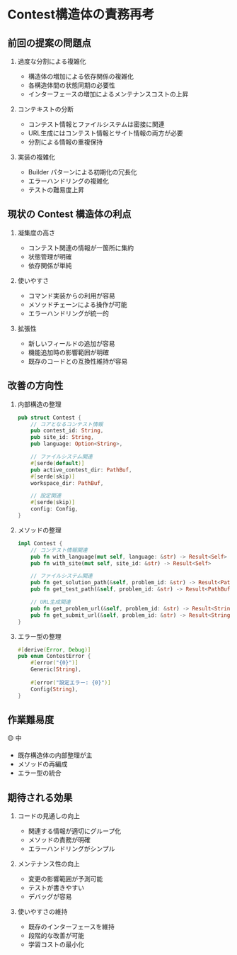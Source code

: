 # Contest構造体の責務再考

## 前回の提案の問題点

1. 過度な分割による複雑化
   - 構造体の増加による依存関係の複雑化
   - 各構造体間の状態同期の必要性
   - インターフェースの増加によるメンテナンスコストの上昇

2. コンテキストの分断
   - コンテスト情報とファイルシステムは密接に関連
   - URL生成にはコンテスト情報とサイト情報の両方が必要
   - 分割による情報の重複保持

3. 実装の複雑化
   - Builder パターンによる初期化の冗長化
   - エラーハンドリングの複雑化
   - テストの難易度上昇

## 現状の Contest 構造体の利点

1. 凝集度の高さ
   - コンテスト関連の情報が一箇所に集約
   - 状態管理が明確
   - 依存関係が単純

2. 使いやすさ
   - コマンド実装からの利用が容易
   - メソッドチェーンによる操作が可能
   - エラーハンドリングが統一的

3. 拡張性
   - 新しいフィールドの追加が容易
   - 機能追加時の影響範囲が明確
   - 既存のコードとの互換性維持が容易

## 改善の方向性

1. 内部構造の整理
   ```rust
   pub struct Contest {
       // コアとなるコンテスト情報
       pub contest_id: String,
       pub site_id: String,
       pub language: Option<String>,

       // ファイルシステム関連
       #[serde(default)]
       pub active_contest_dir: PathBuf,
       #[serde(skip)]
       workspace_dir: PathBuf,

       // 設定関連
       #[serde(skip)]
       config: Config,
   }
   ```

2. メソッドの整理
   ```rust
   impl Contest {
       // コンテスト情報関連
       pub fn with_language(mut self, language: &str) -> Result<Self>
       pub fn with_site(mut self, site_id: &str) -> Result<Self>

       // ファイルシステム関連
       pub fn get_solution_path(&self, problem_id: &str) -> Result<PathBuf>
       pub fn get_test_path(&self, problem_id: &str) -> Result<PathBuf>

       // URL生成関連
       pub fn get_problem_url(&self, problem_id: &str) -> Result<String>
       pub fn get_submit_url(&self, problem_id: &str) -> Result<String>
   }
   ```

3. エラー型の整理
   ```rust
   #[derive(Error, Debug)]
   pub enum ContestError {
       #[error("{0}")]
       Generic(String),
       
       #[error("設定エラー: {0}")]
       Config(String),
   }
   ```

## 作業難易度
🟡 中

- 既存構造体の内部整理が主
- メソッドの再編成
- エラー型の統合

## 期待される効果

1. コードの見通しの向上
   - 関連する情報が適切にグループ化
   - メソッドの責務が明確
   - エラーハンドリングがシンプル

2. メンテナンス性の向上
   - 変更の影響範囲が予測可能
   - テストが書きやすい
   - デバッグが容易

3. 使いやすさの維持
   - 既存のインターフェースを維持
   - 段階的な改善が可能
   - 学習コストの最小化 